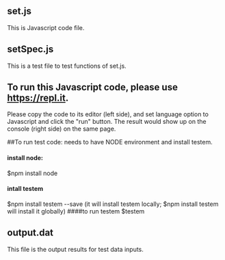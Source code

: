 ## set.js
This is Javascript code file.

## setSpec.js
This is a test file to test functions of set.js. 

## To run this Javascript code, please use https://repl.it. 
Please copy the code to its editor (left side), and set language option to Javascript and click the "run" button. 
The result would show up on the console (right side) on the same page.

##To run test code: 
needs to have NODE environment and install testem.
#### install node: 
  $npm install node
#### intall testem 
  $npm install testem --save (it will install testem locally; $npm install testem will install it globally)
####to run testem
  $testem 
## output.dat 
This file is the output results for test data inputs. 

